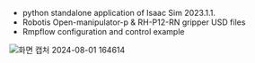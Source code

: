 - python standalone application of Isaac Sim 2023.1.1.
- Robotis Open-manipulator-p & RH-P12-RN gripper USD files
- Rmpflow configuration and control example

![화면 캡처 2024-08-01 164614](https://github.com/user-attachments/assets/238b9b0c-1e16-43da-a783-fda6e7a122d1)


